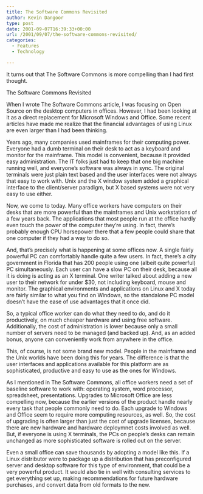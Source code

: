 ```yaml
---
title: The Software Commons Revisited
author: Kevin Dangoor
type: post
date: 2001-09-07T16:39:33+00:00
url: /2001/09/07/the-software-commons-revisited/
categories:
  - Features
  - Technology

---
```

It turns out that The Software Commons is more compelling than I had first thought.

The Software Commons Revisited

When I wrote The Software Commons article, I was focusing on Open Source on the desktop computers in offices. However, I had been looking at it as a direct replacement for Microsoft Windows and Office. Some recent articles have made me realize that the financial advantages of using Linux are even larger than I had been thinking.
  
<!--more-->


  
Years ago, many companies used mainframes for their computing power. Everyone had a dumb terminal on their desk to act as a keyboard and monitor for the mainframe. This model is convenient, because it provided easy administration. The IT folks just had to keep that one big machine running well, and everyone&#8217;s software was always in sync. The original terminals were just plain text based and the user interfaces were not always that easy to work with. Unix and the X window system added a graphical interface to the client/server paradigm, but X based systems were not very easy to use either.
  
Now, we come to today. Many office workers have computers on their desks that are more powerful than the mainframes and Unix workstations of a few years back. The applications that most people run at the office hardly even touch the power of the computer they&#8217;re using. In fact, there&#8217;s probably enough CPU horsepower there that a few people could share that one computer if they had a way to do so.
  
And, that&#8217;s precisely what is happening at some offices now. A single fairly powerful PC can comfortably handle quite a few users. In fact, there&#8217;s a city government in Florida that has 200 people using one (albeit quite powerful) PC simultaneously. Each user can have a slow PC on their desk, because all it is doing is acting as an X terminal. One writer talked about adding a new user to their network for under $30, not including keyboard, mouse and monitor. The graphical environments and applications on Linux and X today are fairly similar to what you find on Windows, so the standalone PC model doesn&#8217;t have the ease of use advantages that it once did.
  
So, a typical office worker can do what they need to do, and do it productively, on much cheaper hardware and using free software. Additionally, the cost of administration is lower because only a small number of servers need to be managed (and backed up). And, as an added bonus, anyone can conveniently work from anywhere in the office.
  
This, of course, is not some brand new model. People in the mainframe and the Unix worlds have been doing this for years. The difference is that the user interfaces and applications available for this platform are as sophisticated, productive and easy to use as the ones for Windows.
  
As I mentioned in The Software Commons, all office workers need a set of baseline software to work with: operating system, word processor, spreadsheet, presentations. Upgrades to Microsoft Office are less compelling now, because the earlier versions of the product handle nearly every task that people commonly need to do. Each upgrade to Windows and Office seem to require more computing resources, as well. So, the cost of upgrading is often larger than just the cost of upgrade licenses, because there are new hardware and hardware deploymnet costs involved as well. But, if everyone is using X terminals, the PCs on people&#8217;s desks can remain unchanged as more sophisticated software is rolled out on the server.
  
Even a small office can save thousands by adopting a model like this. If a Linux distributor were to package up a distribution that has preconfigured server and desktop software for this type of environment, that could be a very powerful product. It would also tie in well with consulting services to get everything set up, making recommendations for future hardware purchases, and convert data from old formats to the new.